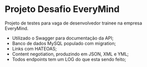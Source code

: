 # Projeto Desafio EveryMind

Projeto de testes para vaga de desenvolvedor trainee na empresa EveryMind.

- Utilizado o Swagger para documentação da API;
- Banco de dados MySQL populado com migration;
- Links com HATEOAS;
- Content negotiation, produzindo em JSON, XML e YML;
- Todos endpoints tem um LOG do que esta sendo feito;
